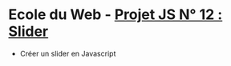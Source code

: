 # Ecole du Web - [Projet JS N° 12 : Slider](https://www.ecole-du-web.net/)
* Créer un slider en Javascript
